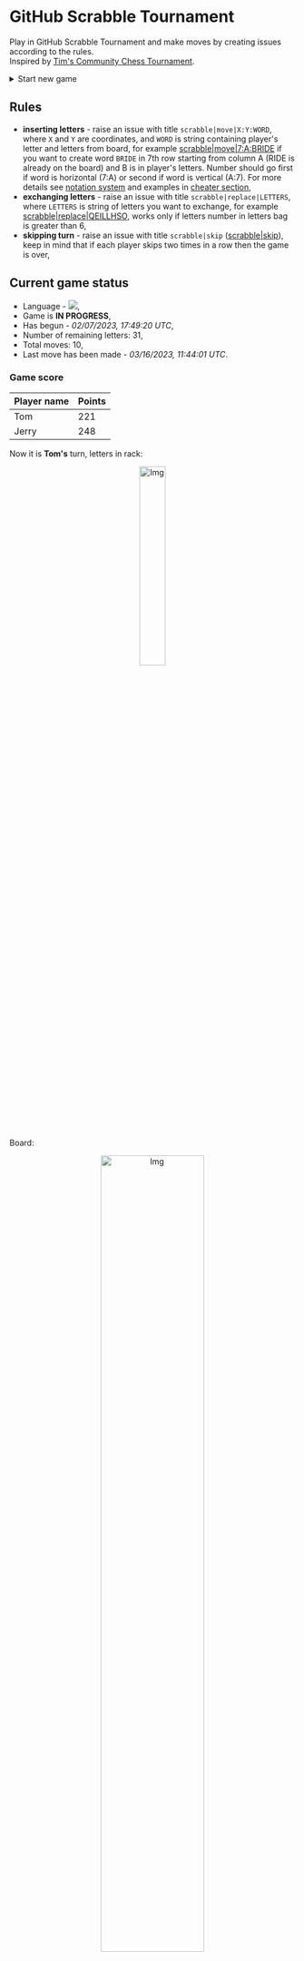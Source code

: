 
# GitHub Scrabble Tournament
Play in GitHub Scrabble Tournament and make moves by creating issues according to the rules.    
Inspired by [Tim's Community Chess Tournament](https://github.com/timburgan/).

<details>
  <summary>Start new game</summary>
  
 
 - [GB](https://github.com/radosz99/radosz99/issues/new?title=scrabble%7Cinit%7CGB&body=Just+push+%27Submit+new+issue%27+or+update+with+your+move)  ![](https://raw.githubusercontent.com/radosz99/radosz99/main/flags/GB.png)
 - [PL](https://github.com/radosz99/radosz99/issues/new?title=scrabble%7Cinit%7CPL&body=Just+push+%27Submit+new+issue%27+or+update+with+your+move)  ![](https://raw.githubusercontent.com/radosz99/radosz99/main/flags/PL.png)
 - [ES](https://github.com/radosz99/radosz99/issues/new?title=scrabble%7Cinit%7CES&body=Just+push+%27Submit+new+issue%27+or+update+with+your+move)  ![](https://raw.githubusercontent.com/radosz99/radosz99/main/flags/ES.png)
 - [DE](https://github.com/radosz99/radosz99/issues/new?title=scrabble%7Cinit%7CDE&body=Just+push+%27Submit+new+issue%27+or+update+with+your+move)  ![](https://raw.githubusercontent.com/radosz99/radosz99/main/flags/DE.png)
 - [FR](https://github.com/radosz99/radosz99/issues/new?title=scrabble%7Cinit%7CFR&body=Just+push+%27Submit+new+issue%27+or+update+with+your+move)  ![](https://raw.githubusercontent.com/radosz99/radosz99/main/flags/FR.png)
</details>
        

## Rules
 - **inserting letters** - raise an issue with title `scrabble|move|X:Y:WORD`, where `X` and `Y` are coordinates, and `WORD` is string containing player's letter and letters from board, for example [scrabble&#124;move&#124;7:A:BRIDE](https://github.com/radosz99/radosz99/issues/new?title=scrabble%7Cmove%7C7%3AA%3ABRIDE&body=Just+push+%27Submit+new+issue%27+or+update+with+your+move) if you want to create word `BRIDE` in 7th row starting from column A (RIDE is already on the board) and B is in player's letters. Number should go first if word is horizontal (7:A) or second if word is vertical (A:7). For more details see [notation system](https://en.wikipedia.org/wiki/Scrabble#Notation_system) and examples in [cheater section](#cheater),
 - **exchanging letters** - raise an issue with title `scrabble|replace|LETTERS`, where `LETTERS` is string of letters you want to exchange, for example [scrabble&#124;replace&#124;QEILLHSO](https://github.com/radosz99/radosz99/issues/new?title=scrabble%7Creplace%7CQEILLHSO&body=Just+push+%27Submit+new+issue%27+or+update+with+your+move), works only if letters number in letters bag is greater than 6,
 - **skipping turn** - raise an issue with title `scrabble|skip` ([scrabble&#124;skip](https://github.com/radosz99/radosz99/issues/new?title=scrabble%7Cskip&body=Just+push+%27Submit+new+issue%27+or+update+with+your+move)), keep in mind that if each player skips two times in a row then the game is over,

## Current game status
 - Language - ![](https://raw.githubusercontent.com/radosz99/radosz99/main/flags/ES.png),
 - Game is **IN PROGRESS**,
 - Has begun - *02/07/2023, 17:49:20 UTC*,
 - Number of remaining letters: 31,
 - Total moves: 10,
 - Last move has been made - *03/16/2023, 11:44:01 UTC*.
    
### Game score
| Player name | Points |
 | - | - |  
| Tom | 221
| Jerry | 248

Now it is **Tom's** turn, letters in rack:
<p align="center">
    <img src="https://raw.githubusercontent.com/radosz99/radosz99/main/rack.png" width=30% alt="Img"/>
</p>

Board:
<p align="center">
<img src="https://raw.githubusercontent.com/radosz99/radosz99/main/board.png" width=60% alt="Img"/>
</p>
    
## User leaderboard
| Moves | Who | Points |
| - | - | - |
| 9 | [@radosz99](github.com/radosz99)| 453
| 1 | [@pieetrus](github.com/pieetrus)| 16

<a name="cheater"></a>
## Cheater section  
Try out my algorithm and check the moves that were found based on the state of the board and rack. :cowboy_hat_face:
<details>
  <summary>Reveal some fancy moves :)</summary>
  
  | Id | Move | Points |
  | - | - | - |  
|1 | [5:L:mello](https://github.com/radosz99/radosz99/issues/new?title=scrabble%7Cmove%7C5%3AL%3Amello&body=Just+push+%27Submit+new+issue%27+or+update+with+your+move) | 29 
|2 | [5:L:millo](https://github.com/radosz99/radosz99/issues/new?title=scrabble%7Cmove%7C5%3AL%3Amillo&body=Just+push+%27Submit+new+issue%27+or+update+with+your+move) | 29 
|3 | [5:L:molle](https://github.com/radosz99/radosz99/issues/new?title=scrabble%7Cmove%7C5%3AL%3Amolle&body=Just+push+%27Submit+new+issue%27+or+update+with+your+move) | 29 
|4 | [9:L:sello](https://github.com/radosz99/radosz99/issues/new?title=scrabble%7Cmove%7C9%3AL%3Asello&body=Just+push+%27Submit+new+issue%27+or+update+with+your+move) | 27 
|5 | [6:K:halles](https://github.com/radosz99/radosz99/issues/new?title=scrabble%7Cmove%7C6%3AK%3Ahalles&body=Just+push+%27Submit+new+issue%27+or+update+with+your+move) | 23 
|6 | [8:K:halles](https://github.com/radosz99/radosz99/issues/new?title=scrabble%7Cmove%7C8%3AK%3Ahalles&body=Just+push+%27Submit+new+issue%27+or+update+with+your+move) | 23 
|7 | [6:K:halle](https://github.com/radosz99/radosz99/issues/new?title=scrabble%7Cmove%7C6%3AK%3Ahalle&body=Just+push+%27Submit+new+issue%27+or+update+with+your+move) | 22 
|8 | [8:K:halle](https://github.com/radosz99/radosz99/issues/new?title=scrabble%7Cmove%7C8%3AK%3Ahalle&body=Just+push+%27Submit+new+issue%27+or+update+with+your+move) | 22 
|9 | [6:K:hallo](https://github.com/radosz99/radosz99/issues/new?title=scrabble%7Cmove%7C6%3AK%3Ahallo&body=Just+push+%27Submit+new+issue%27+or+update+with+your+move) | 22 
|10 | [8:K:hallo](https://github.com/radosz99/radosz99/issues/new?title=scrabble%7Cmove%7C8%3AK%3Ahallo&body=Just+push+%27Submit+new+issue%27+or+update+with+your+move) | 22 
</details>
    
## Latest moves
<details>
<summary>Show 10 latest moves</summary>
  
  
  | Id | Type | Move / Letters to replace | Created words / New letters | Date | Points | Player | Who |
  | - | - | - | - | - | - | - | - |
|9| INSERT | 5:F:morral | ['MORRAL'] | 03/16/2023, 11:44:01 UTC | 22 | Jerry | [@radosz99](github.com/radosz99) |
|8| INSERT | I:2:cegaseis | ['CEGASEIS'] | 03/09/2023, 21:17:53 UTC | 16 | Tom | [@pieetrus](github.com/pieetrus) |
|7| INSERT | 9:B:heredo | ['HEREDO'] | 03/01/2023, 11:44:01 UTC | 22 | Jerry | [@radosz99](github.com/radosz99) |
|6| INSERT | L:3:zumayas | ['ZUMAYAS'] | 03/01/2023, 11:27:21 UTC | 25 | Tom | [@radosz99](github.com/radosz99) |
|5| INSERT | 3:G:ajenuz | ['AJENUZ'] | 03/01/2023, 11:17:31 UTC | 60 | Jerry | [@radosz99](github.com/radosz99) |
|4| INSERT | G:3:alolaron | ['ALOLARON'] | 02/23/2023, 20:08:34 UTC | 60 | Tom | [@radosz99](github.com/radosz99) |
|3| INSERT | 13:B:index | ['INDEX'] | 02/23/2023, 20:06:36 UTC | 58 | Jerry | [@radosz99](github.com/radosz99) |
|2| INSERT | 11:A:ñorbo | ['ÑORBO'] | 02/11/2023, 12:06:37 UTC | 44 | Tom | [@radosz99](github.com/radosz99) |
|1| INSERT | C:6:capearon | ['CAPEARON'] | 02/11/2023, 11:49:00 UTC | 86 | Jerry | [@radosz99](github.com/radosz99) |
|0| INSERT | 7:C:acodale | ['ACODALE'] | 02/07/2023, 17:54:25 UTC | 76 | Tom | [@radosz99](github.com/radosz99) |
</details>
    